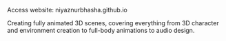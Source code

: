 Access website: niyaznurbhasha.github.io

Creating fully animated 3D scenes, covering everything from 3D character and environment creation to full-body animations to audio design.
